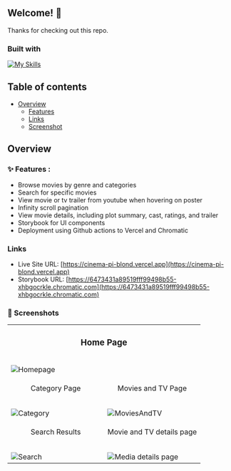 ## Welcome! 👋

Thanks for checking out this repo.

### Built with
[![My Skills](https://skills.thijs.gg/icons?i=ts,react,tailwind,githubactions)](https://skills.thijs.gg)

## Table of contents

- [Overview](#overview)
  - [Features](#features)
  - [Links](#links)
  - [Screenshot](#screenshot)

## Overview

### ✨ Features :
- Browse movies by genre and categories
- Search for specific movies
- View movie or tv trailer from youtube when hovering on poster
- Infinity scroll pagination
- View movie details, including plot summary, cast, ratings, and trailer
- Storybook for UI components
- Deployment using Github actions to Vercel and Chromatic

### Links

- Live Site URL: [https://cinema-pi-blond.vercel.app](https://cinema-pi-blond.vercel.app)
- Storybook URL: [https://6473431a89519fff99498b55-xhbgocrkle.chromatic.com](https://6473431a89519fff99498b55-xhbgocrkle.chromatic.com)

### 📸 Screenshots
<table>
    <tr>
        <td colspan="2">
            <h3 align="center">Home Page</h3>
            <br />
            <img alt="Homepage" src="https://github.com/turalomarov/cinema/assets/19175982/6a5056fc-b2d3-4660-8ba8-8a2fe7aedf7c" />
        </td>
    </tr>
    <tr>
        <td width="50%">
            <p align="center">Category Page</p>
            <br />
            <img alt="Category" src="https://github.com/turalomarov/cinema/assets/19175982/6a4c021a-e193-45b4-b6d5-36685e50fc15" />
        </td>
      <td width="50%">
         <p align="center">Movies and TV Page</p>
          <br />
          <img alt="MoviesAndTV" src="https://github.com/turalomarov/cinema/assets/19175982/1a7a5bbd-6a0a-4f9a-97bd-d556bb183145" />
      </td>
    </tr>
    <tr>
        <td width="50%">
           <p align="center">Search Results</p>
          <br />
          <img alt="Search" src="https://github.com/turalomarov/cinema/assets/19175982/c4b5c0ce-50c1-4af0-9a30-5ea2c5c14ad0" />
        </td>
      <td width="50%">
        <p align="center">Movie and TV details page</p>
            <br />
            <img alt="Media details page" src="https://github.com/turalomarov/cinema/assets/19175982/b323e238-6156-4a98-8c19-ff64936fa52a" />
      </td>
    </tr>
</table>